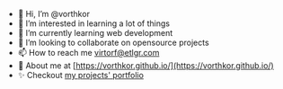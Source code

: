 - 👋 Hi, I’m @vorthkor
- 👀 I’m interested in learning a lot of things
- 🌱 I’m currently learning web development
- 💞️ I’m looking to collaborate on opensource projects
- 📫 How to reach me virtorf@etlgr.com
- 🚀 About me at [https://vorthkor.github.io/](https://vorthkor.github.io/)
- ✨ Checkout [my projects' portfolio](https://vorthkor.github.io/portfolio/)
<!---
vorthkor/vorthkor is a ✨ special ✨ repository because its `README.md` (this file) appears on your GitHub profile.
You can click the Preview link to take a look at your changes.
--->
